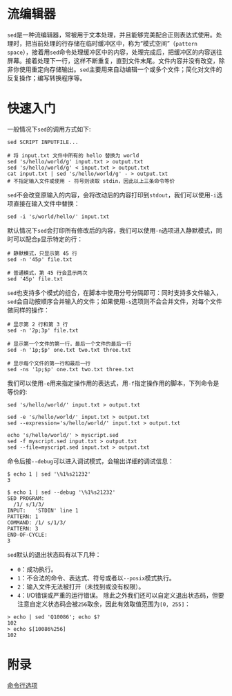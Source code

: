 # 流编辑器
`sed`是一种流编辑器，常被用于文本处理，并且能够完美配合正则表达式使用。处理时，把当前处理的行存储在临时缓冲区中，称为“模式空间”（`pattern space`），接着用`sed`命令处理缓冲区中的内容，处理完成后，把缓冲区的内容送往屏幕。接着处理下一行，这样不断重复，直到文件末尾。文件内容并没有改变，除非你使用重定向存储输出。`sed`主要用来自动编辑一个或多个文件；简化对文件的反复操作；编写转换程序等。

# 快速入门
一般情况下`sed`的调用方式如下:

~~~
sed SCRIPT INPUTFILE...

# 将 input.txt 文件中所有的 hello 替换为 world
sed 's/hello/world/g' input.txt > output.txt
sed 's/hello/world/g' < input.txt > output.txt
cat input.txt | sed 's/hello/world/g' - > output.txt
# 不指定输入文件或使用 - 符号则读取 stdin，因此以上三条命令等价
~~~

`sed`不会改变原输入的内容，会将改动后的内容打印到`stdout`，我们可以使用`-i`选项直接在输入文件中替换：
```shell
sed -i 's/world/hello/' input.txt
```

默认情况下`sed`会打印所有修改后的内容，我们可以使用`-n`选项进入静默模式，同时可以配合`p`显示特定的行：

```
# 静默模式，只显示第 45 行
sed -n '45p' file.txt

# 普通模式，第 45 行会显示两次
sed '45p' file.txt
```
`sed`也支持多个模式的组合，在脚本中使用分号分隔即可：同时支持多文件输入，`sed`会自动按顺序合并输入的文件；如果使用`-s`选项则不会合并文件，对每个文件做同样的操作：
```
# 显示第 2 行和第 3 行
sed -n '2p;3p' file.txt 

# 显示第一个文件的第一行，最后一个文件的最后一行
sed -n '1p;$p' one.txt two.txt three.txt

# 显示每个文件的第一行和最后一行
sed -ns '1p;$p' one.txt two.txt three.txt
```

我们可以使用`-e`用来指定操作用的表达式，用`-f`指定操作用的脚本，下列命令是等价的:
~~~
sed 's/hello/world/' input.txt > output.txt

sed -e 's/hello/world/' input.txt > output.txt
sed --expression='s/hello/world/' input.txt > output.txt

echo 's/hello/world/' > myscript.sed
sed -f myscript.sed input.txt > output.txt
sed --file=myscript.sed input.txt > output.txt
~~~

命令后接`--debug`可以进入调试模式，会输出详细的调试信息：
~~~
$ echo 1 | sed '\%1%s21232'
3

$ echo 1 | sed --debug '\%1%s21232'
SED PROGRAM:
  /1/ s/1/3/
INPUT:   'STDIN' line 1
PATTERN: 1
COMMAND: /1/ s/1/3/
PATTERN: 3
END-OF-CYCLE:
3
~~~

`sed`默认的退出状态码有以下几种：
* `0`：成功执行。
* `1`：不合法的命令、表达式、符号或者以`--posix`模式执行。
* `2`：输入文件无法被打开（未找到或没有权限）。
* `4`：I/O错误或严重的运行错误。
除此之外我们还可以自定义退出状态码，但要注意自定义状态码会被`256`取余，因此有效取值范围为`[0, 255]`：
```shell
> echo | sed 'Q10086'; echo $?
102
> echo $[10086%256]
102
```

# 附录
[命令行选项](https://www.gnu.org/software/sed/manual/html_node/Command_002dLine-Options.html#Command_002dLine-Options)